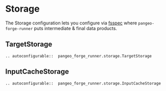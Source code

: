 # Storage

The Storage configuration lets you configure via [fsspec](https://filesystem-spec.readthedocs.io/en/latest/)
where `pangeo-forge-runner` puts intermediate & final data products.

## TargetStorage

```{eval-rst}
.. autoconfigurable::  pangeo_forge_runner.storage.TargetStorage
```

## InputCacheStorage

```{eval-rst}
.. autoconfigurable::  pangeo_forge_runner.storage.InputCacheStorage
```
